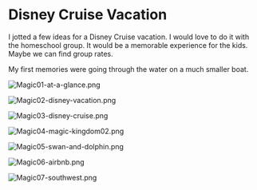 # Disney Cruise Vacation

I jotted a few ideas for a Disney Cruise vacation. I would love to do it with the homeschool group. It would be a memorable experience for the kids. Maybe we can find group rates.  

My first memories were going through the water on a much smaller boat.  


![Magic01-at-a-glance.png](Magic01-at-a-glance.png)  

![Magic02-disney-vacation.png](Magic02-disney-vacation.png)  

![Magic03-disney-cruise.png](Magic03-disney-cruise.png)  

![Magic04-magic-kingdom02.png](Magic04-magic-kingdom02.png)

![Magic05-swan-and-dolphin.png](Magic05-swan-and-dolphin.png)  

![Magic06-airbnb.png](Magic06-airbnb.png)  

![Magic07-southwest.png](Magic07-southwest.png)  


